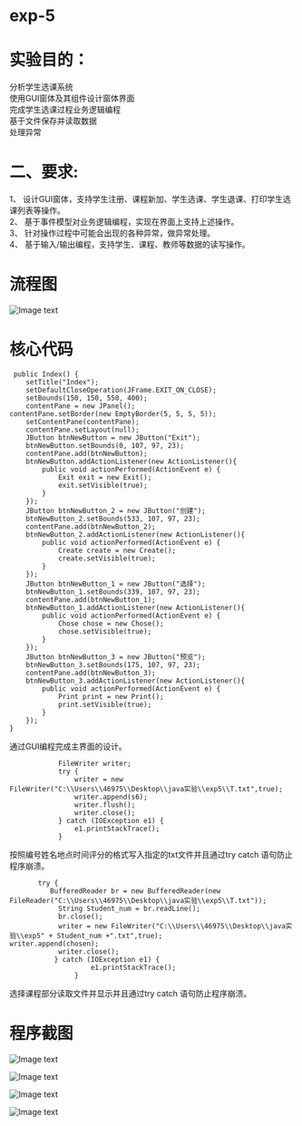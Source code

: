 # exp-5
实验目的：<br>
====
分析学生选课系统<br>
使用GUI窗体及其组件设计窗体界面<br>
完成学生选课过程业务逻辑编程<br>
基于文件保存并读取数据<br>
处理异常<br>

二、要求:<br>
======
1、	设计GUI窗体，支持学生注册、课程新加、学生选课、学生退课、打印学生选课列表等操作。<br>
2、	基于事件模型对业务逻辑编程，实现在界面上支持上述操作。<br>
3、	针对操作过程中可能会出现的各种异常，做异常处理。<br>
4、	基于输入/输出编程，支持学生、课程、教师等数据的读写操作。<br>

流程图<br>
====

![Image text](https://github.com/IvanZima/exp-5/blob/master/%E6%B5%81%E7%A8%8B%E5%9B%BE.PNG)
   
核心代码<br>
=====
     
     
     public Index() {
		setTitle("Index");
		setDefaultCloseOperation(JFrame.EXIT_ON_CLOSE);
		setBounds(150, 150, 550, 400);
		contentPane = new JPanel();
	contentPane.setBorder(new EmptyBorder(5, 5, 5, 5));
		setContentPane(contentPane);
		contentPane.setLayout(null);
		JButton btnNewButton = new JButton("Exit");
		btnNewButton.setBounds(0, 107, 97, 23);
		contentPane.add(btnNewButton);
		btnNewButton.addActionListener(new ActionListener(){
			public void actionPerformed(ActionEvent e) {
				Exit exit = new Exit();
				exit.setVisible(true);
			}
		});
		JButton btnNewButton_2 = new JButton("创建");
		btnNewButton_2.setBounds(533, 107, 97, 23);
		contentPane.add(btnNewButton_2);
		btnNewButton_2.addActionListener(new ActionListener(){
			public void actionPerformed(ActionEvent e) {
				Create create = new Create();
				create.setVisible(true); 
			}
		});
		JButton btnNewButton_1 = new JButton("选择");
		btnNewButton_1.setBounds(339, 107, 97, 23);
		contentPane.add(btnNewButton_1);
		btnNewButton_1.addActionListener(new ActionListener(){
			public void actionPerformed(ActionEvent e) {
				Chose chose = new Chose();
				chose.setVisible(true); 
			}
		});
		JButton btnNewButton_3 = new JButton("预览");
		btnNewButton_3.setBounds(175, 107, 97, 23);
		contentPane.add(btnNewButton_3);
		btnNewButton_3.addActionListener(new ActionListener(){
			public void actionPerformed(ActionEvent e) {
				Print print = new Print();
				print.setVisible(true);
			}
		});
	}


通过GUI编程完成主界面的设计。

			    FileWriter writer;
		        try {
		            writer = new FileWriter("C:\\Users\\46975\\Desktop\\java实验\\exp5\\T.txt",true);
		            writer.append(s6); 
		            writer.flush();
		            writer.close();
		        } catch (IOException e1) {
		            e1.printStackTrace();
		        }
按照编号姓名地点时间评分的格式写入指定的txt文件并且通过try catch 语句防止程序崩溃。



	       try {
			  BufferedReader br = new BufferedReader(new FileReader("C:\\Users\\46975\\Desktop\\java实验\\exp5\\T.txt"));
			    String Student_num = br.readLine();
			    br.close();
			    writer = new FileWriter("C:\\Users\\46975\\Desktop\\java实验\\exp5" + Student_num +".txt",true);		                    writer.append(chosen); 
			    writer.close();
	           } catch (IOException e1) {
			            e1.printStackTrace();
			        }
选择课程部分读取文件并显示并且通过try catch 语句防止程序崩溃。

程序截图<br>
=========

![Image text](https://github.com/IvanZima/exp-5/blob/master/%E6%B3%A8%E5%86%8C.PNG)

![Image text](https://github.com/IvanZima/exp-5/blob/master/%E4%B8%BB%E7%95%8C%E9%9D%A2PNG.PNG)

![Image text](https://github.com/IvanZima/exp-5/blob/master/%E6%89%93%E5%8D%B0.png)

![Image text](https://github.com/IvanZima/exp-5/blob/master/%E5%AD%A6%E7%94%9F%E6%B3%A8%E5%86%8C.PNG)
